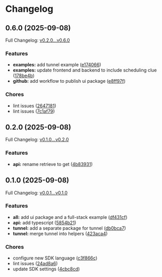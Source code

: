 # Changelog

## 0.6.0 (2025-09-08)

Full Changelog: [v0.2.0...v0.6.0](https://github.com/limrun-inc/typescript-sdk/compare/v0.2.0...v0.6.0)

### Features

* **examples:** add tunnel example ([e174066](https://github.com/limrun-inc/typescript-sdk/commit/e174066fd66892daf58a9c9769ca41d7e3eb618f))
* **examples:** update frontend and backend to include scheduling clue ([178be4b](https://github.com/limrun-inc/typescript-sdk/commit/178be4b4e9f4e683977e17a53bb7668c0b96645f))
* **github:** add workflow to publish ui package ([e8ff97f](https://github.com/limrun-inc/typescript-sdk/commit/e8ff97fd4105a67a0e044520c062056a0939709f))


### Chores

* lint issues ([2647181](https://github.com/limrun-inc/typescript-sdk/commit/26471818e3fdbb5d9a1604cb1bd66e92aa5685dd))
* lint issues ([7c1af79](https://github.com/limrun-inc/typescript-sdk/commit/7c1af79f1c9bbcaa5a7cda911178549a81a95754))

## 0.2.0 (2025-09-08)

Full Changelog: [v0.1.0...v0.2.0](https://github.com/limrun-inc/typescript-sdk/compare/v0.1.0...v0.2.0)

### Features

* **api:** rename retrieve to get ([4b83931](https://github.com/limrun-inc/typescript-sdk/commit/4b83931741aa63ad47bd6937635c0ec28a63c763))

## 0.1.0 (2025-09-08)

Full Changelog: [v0.0.1...v0.1.0](https://github.com/limrun-inc/typescript-sdk/compare/v0.0.1...v0.1.0)

### Features

* **all:** add ui package and a full-stack example ([df431cf](https://github.com/limrun-inc/typescript-sdk/commit/df431cfc1da64b6720ef9c37b43e8267c8adf378))
* **api:** add typescript ([5854b21](https://github.com/limrun-inc/typescript-sdk/commit/5854b2103275c329f16e71076d3d351b0e3a6f1a))
* **tunnel:** add a separate package for tunnel ([db0bca7](https://github.com/limrun-inc/typescript-sdk/commit/db0bca77d5ce7187b55932be06d742dca7d224fd))
* **tunnel:** merge tunnel into helpers ([423aca4](https://github.com/limrun-inc/typescript-sdk/commit/423aca4097855c0951f191621a4306d27617fc30))


### Chores

* configure new SDK language ([c3f866c](https://github.com/limrun-inc/typescript-sdk/commit/c3f866cf68d0b38c563e468829cda6b5696e5969))
* lint issues ([24ad8a6](https://github.com/limrun-inc/typescript-sdk/commit/24ad8a6bf638cfadb9814b917b1ce850cdcab218))
* update SDK settings ([4cbc8cd](https://github.com/limrun-inc/typescript-sdk/commit/4cbc8cd834e79b91452d19c7a1b813d1da5d94cf))
